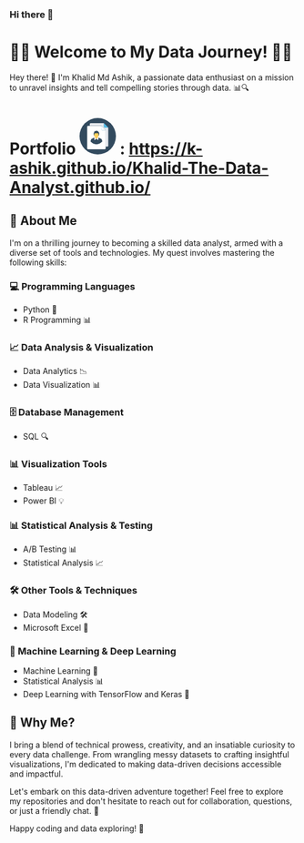 ### Hi there 👋

# 👩‍💻 Welcome to My Data Journey! 👨‍💻

Hey there! 👋 I'm Khalid Md Ashik, a passionate data enthusiast on a mission to unravel insights and tell compelling stories through data. 📊🔍

# Portfolio <svg height="64px" width="64px" version="1.1" id="Layer_1" xmlns="http://www.w3.org/2000/svg" xmlns:xlink="http://www.w3.org/1999/xlink" viewBox="0 0 508 508" xml:space="preserve" fill="#000000"><g id="SVGRepo_bgCarrier" stroke-width="0"></g><g id="SVGRepo_tracerCarrier" stroke-linecap="round" stroke-linejoin="round"></g><g id="SVGRepo_iconCarrier"> <circle style="fill:#324A5E;" cx="254" cy="254" r="254"></circle> <path style="fill:#E6E9EE;" d="M401.2,132.8v253.6c0,7.2-6,13.2-13.2,13.2h-23.2v-230L303.2,108h-160V84.8c0-7.2,6-13.2,13.2-13.2 h183.2v48c0,7.2,6,13.2,13.2,13.2H401.2z"></path> <path style="fill:#54C0EB;" d="M340,71.6v48c0,7.2,6,13.2,13.2,13.2h48L340,71.6z"></path> <path style="fill:#FFFFFF;" d="M303.2,108.4H120c-7.2,0-13.2,6-13.2,13.2v301.6c0,7.2,6,13.2,13.2,13.2h231.2 c7.2,0,13.2-6,13.2-13.2V169.6h-48c-7.2,0-13.2-6-13.2-13.2V108.4z"></path> <path style="fill:#84DBFF;" d="M303.2,108.4v48c0,7.2,6,13.2,13.2,13.2h48L303.2,108.4z"></path> <path style="fill:#FFFFFF;" d="M303.2,108.4v48c0,7.2,6,13.2,13.2,13.2h48L303.2,108.4z"></path> <path style="fill:#F9B54C;" d="M236,291.2C235.6,291.2,235.6,291.2,236,291.2C235.6,291.2,235.6,291.2,236,291.2 c-25.2-12.4-22.4-28-22.4-28c0-0.4,0-0.4,0-0.8c6,7.6,14,12.4,22.4,12.4s16-4.8,22.4-12.4c0,0.4,0,0.4,0,0.8c0,0,0,0,0,0.4 C258.4,266,258.8,280,236,291.2z"></path> <path style="fill:#F1543F;" d="M236,291.2C235.6,291.2,235.6,291.2,236,291.2C235.6,291.2,235.6,291.2,236,291.2L236,291.2z"></path> <path style="fill:#324A5E;" d="M235.6,367.2c33.6,0,63.6-16,82.8-40.8l-10.8-32.8L262.8,272c0,7.6-0.4,21.2-2.8,38 c-5.6-17.6-24.4-18.8-24.4-18.8s-18.8,1.6-24.4,19.2c-2.4-17.2-2.8-30.4-2.8-38.4l-44.8,21.6l-10.8,32.8 C172,351.2,202,367.2,235.6,367.2z"></path> <g> <path style="fill:#FFFFFF;" d="M258,263.2c0,0,2.8,16-22.4,28c0,0,18.8,1.6,24.4,19.2C260.4,310.8,270.4,272.4,258,263.2z"></path> <path style="fill:#FFFFFF;" d="M213.6,263.2c0,0-2.8,16,22.4,28c0,0-18.8,1.6-24.4,19.2C211.2,310.8,201.2,272.4,213.6,263.2z"></path> </g> <path style="fill:#FFD05B;" d="M267.6,237.6L267.6,237.6c0.8-4.4,1.2-9.2,1.2-13.2c0-24-14.8-33.6-33.2-33.6s-33.2,9.6-33.2,33.6 c0,4.4,0.4,8.8,1.2,13.2l0,0c-2.8,1.2-3.6,5.6-1.6,9.6c1.6,2.8,4,4.8,6.4,4.8c6,14.4,16,25.6,27.2,25.6s21.2-11.2,27.2-25.6 c2.4,0,4.8-2,6.4-4.8C271.2,243.2,270.4,239.2,267.6,237.6z"></path> <path style="fill:#324A5E;" d="M235.6,177.2c0,0,14.4,0.4,27.2,12.4c28,26.4-1.6,65.6-1.6,65.6s4-9.6,2.4-19.6 c-0.4-3.6-0.8-7.6-0.8-11.2c0.4-6.8-1.2-17.2-17.6-14.4c0,0-9.2,6.8-31.6,1.2c0,0-14.4,22-6.4,40.8c0,0-23.6-35.6,1.2-58.4l-6.4,1.6 c0,0,9.2-17.2,28-11.2c0,0-1.6-2.8-7.6-4.4c0,0,8.4-3.6,13.2,2.4C235.6,181.6,238.4,179.6,235.6,177.2z"></path> </g></svg> : https://k-ashik.github.io/Khalid-The-Data-Analyst.github.io/

## 🚀 About Me

I'm on a thrilling journey to becoming a skilled data analyst, armed with a diverse set of tools and technologies. My quest involves mastering the following skills:

### 💻 Programming Languages
- Python 🐍
- R Programming 📊

### 📈 Data Analysis & Visualization
- Data Analytics 📉
- Data Visualization 📊

### 🗄️ Database Management
- SQL 🔍

### 📊 Visualization Tools
- Tableau 📈
- Power BI 💡

### 📊 Statistical Analysis & Testing
- A/B Testing 📊
- Statistical Analysis 📈

### 🛠️ Other Tools & Techniques
- Data Modeling 🛠️
- Microsoft Excel 📑

### 🤖 Machine Learning & Deep Learning
- Machine Learning 🤖
- Statistical Analysis 📊
- Deep Learning with TensorFlow and Keras 🧠

## 🌟 Why Me?

I bring a blend of technical prowess, creativity, and an insatiable curiosity to every data challenge. From wrangling messy datasets to crafting insightful visualizations, I'm dedicated to making data-driven decisions accessible and impactful.

Let's embark on this data-driven adventure together! Feel free to explore my repositories and don't hesitate to reach out for collaboration, questions, or just a friendly chat. 🤝

Happy coding and data exploring! 🚀
